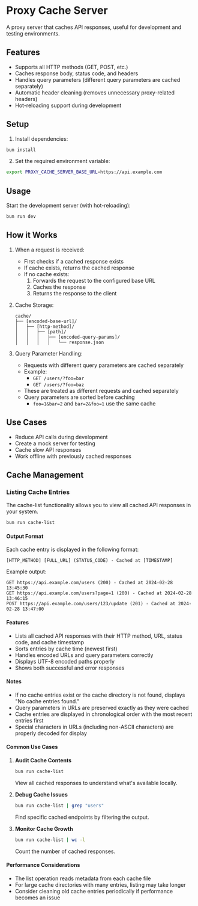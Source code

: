 # Proxy Cache Server

A proxy server that caches API responses, useful for development and testing environments.

## Features

- Supports all HTTP methods (GET, POST, etc.)
- Caches response body, status code, and headers
- Handles query parameters (different query parameters are cached separately)
- Automatic header cleaning (removes unnecessary proxy-related headers)
- Hot-reloading support during development

## Setup

1. Install dependencies:
```bash
bun install
```

2. Set the required environment variable:
```bash
export PROXY_CACHE_SERVER_BASE_URL=https://api.example.com
```

## Usage

Start the development server (with hot-reloading):
```bash
bun run dev
```

## How it Works

1. When a request is received:
   - First checks if a cached response exists
   - If cache exists, returns the cached response
   - If no cache exists:
     1. Forwards the request to the configured base URL
     2. Caches the response
     3. Returns the response to the client

2. Cache Storage:
   ```
   cache/
   ├── [encoded-base-url]/
   │   ├── [http-method]/
   │   │   ├── [path]/
   │   │   │   ├── [encoded-query-params]/
   │   │   │   │   └── response.json
   ```

3. Query Parameter Handling:
   - Requests with different query parameters are cached separately
   - Example:
     - `GET /users/?foo=bar`
     - `GET /users/?foo=baz`
   - These are treated as different requests and cached separately
   - Query parameters are sorted before caching
     - `foo=1&bar=2` and `bar=2&foo=1` use the same cache

## Use Cases

- Reduce API calls during development
- Create a mock server for testing
- Cache slow API responses
- Work offline with previously cached responses

## Cache Management

### Listing Cache Entries

The cache-list functionality allows you to view all cached API responses in your system.

```bash
bun run cache-list
```

#### Output Format

Each cache entry is displayed in the following format:
```
[HTTP_METHOD] [FULL_URL] (STATUS_CODE) - Cached at [TIMESTAMP]
```

Example output:
```
GET https://api.example.com/users (200) - Cached at 2024-02-28 13:45:30
GET https://api.example.com/users?page=1 (200) - Cached at 2024-02-28 13:46:15
POST https://api.example.com/users/123/update (201) - Cached at 2024-02-28 13:47:00
```

#### Features

- Lists all cached API responses with their HTTP method, URL, status code, and cache timestamp
- Sorts entries by cache time (newest first)
- Handles encoded URLs and query parameters correctly
- Displays UTF-8 encoded paths properly
- Shows both successful and error responses

#### Notes

- If no cache entries exist or the cache directory is not found, displays "No cache entries found."
- Query parameters in URLs are preserved exactly as they were cached
- Cache entries are displayed in chronological order with the most recent entries first
- Special characters in URLs (including non-ASCII characters) are properly decoded for display

#### Common Use Cases

1. **Audit Cache Contents**
   ```bash
   bun run cache-list
   ```
   View all cached responses to understand what's available locally.

2. **Debug Cache Issues**
   ```bash
   bun run cache-list | grep "users"
   ```
   Find specific cached endpoints by filtering the output.

3. **Monitor Cache Growth**
   ```bash
   bun run cache-list | wc -l
   ```
   Count the number of cached responses.

#### Performance Considerations

- The list operation reads metadata from each cache file
- For large cache directories with many entries, listing may take longer
- Consider cleaning old cache entries periodically if performance becomes an issue